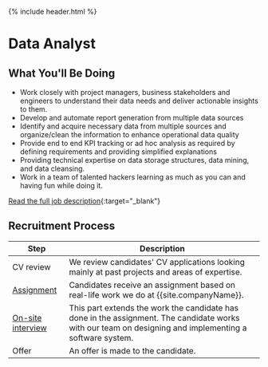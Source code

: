 {% include header.html %}

# Data Analyst 

## What You'll Be Doing 

- Work closely with project managers, business stakeholders and engineers to understand their data needs and deliver actionable insights to them.
- Develop and automate report generation from multiple data sources
- Identify and acquire necessary data from multiple sources and organize/clean the information to enhance operational data quality
- Provide end to end KPI tracking or ad hoc analysis as required by defining requirements and providing simplified explanations
- Providing technical expertise on data storage structures, data mining, and data cleansing.
- Work in a team of talented hackers learning as much as you can and having fun while doing it.

[Read the full job description](https://glispa.workable.com/jobs/989376){:target="_blank"}

## Recruitment Process

| Step | Description |
|---|---|
| CV review | We review candidates' CV applications looking mainly at past projects and areas of expertise. |
| [Assignment](/data-analyst/assignment) | Candidates receive an assignment based on real-life work we do at {{site.companyName}}. |
| [On-site interview](/on-site.md) | This part extends the work the candidate has done in the assignment. The candidate works with our team on designing and implementing a software system. |
| Offer | An offer is made to the candidate. |
